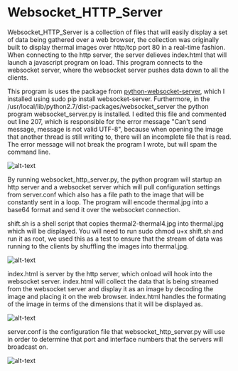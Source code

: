 # Websocket_HTTP_Server
Websocket_HTTP_Server is a collection of files that will easily display a set of data being gathered over a web browser, the collection was originally built to display thermal images over http/tcp port 80 in a real-time fashion. When connecting to the http server, the server delieves index.html that will launch a javascript program on load. This program connects to the websocket server, where the websocket server pushes data down to all the clients.

This program is uses the package from [python-websocket-server](https://github.com/Pithikos/python-websocket-server), which I installed using sudo pip install websocket-server. Furthermore, in the /usr/local/lib/python2.7/dist-packages/websocket_server the python program websocket_server.py is installed. I edited this file and commented out line 207, which is responsible for the error message "Can't send message, message is not valid UTF-8", because when opening the image that another thread is still writing to, there will an incomplete file that is read. The error message will not break the program I wrote, but will spam the command line.

![alt-text](https://raw.githubusercontent.com/cj667113/Websocket_HTTP_Server/master/Img/Web_socket_error_message_spam.jpg)

By running websocket_http_server.py, the python program will startup an http server and a websocket server which will pull configuration settings from server.conf which also has a file path to the image that will be constantly sent in a loop. The program will encode thermal.jpg into a base64 format and send it over the websocket connection.

shift.sh is a shell script that copies thermal2-thermal4.jpg into thermal.jpg which will be displayed. You will need to run sudo chmod u+x shift.sh and run it as root, we used this as a test to ensure that the stream of data was running to the clients by shuffling the images into thermal.jpg.

![alt-text](https://raw.githubusercontent.com/cj667113/Websocket_HTTP_Server/master/Img/shift.jpg)

index.html is server by the http server, which onload will hook into the websocket server. index.html will collect the data that is being streamed from the websocket server and display it as an image by decoding the image and placing it on the web browser. index.html handles the formating of the image in terms of the dimensions that it will be displayed as.

![alt-text](https://raw.githubusercontent.com/cj667113/Websocket_HTTP_Server/master/Img/index.jpg)

server.conf is the configuration file that websocket_http_server.py will use in order to determine that port and interface numbers that the servers will broadcast on.

![alt-text](https://raw.githubusercontent.com/cj667113/Websocket_HTTP_Server/master/Img/server_conf.jpg)

